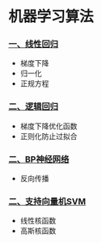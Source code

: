 机器学习算法
=============

### [一、线性回归][1]
- 梯度下降
 - 归一化
- 正规方程

### [二、逻辑回归][2]
- 梯度下降优化函数
- 正则化防止过拟合

### [二、BP神经网络][3]
- 反向传播

### [二、支持向量机SVM][4]
- 线性核函数
- 高斯核函数















[1]:./LinearRegression/readme.md
[2]:./LogisticRegression/readme.md
[3]:./NerualNetwork/readme.md
[4]:./SVM/readme.md
